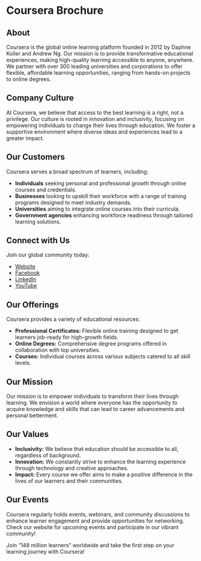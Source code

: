 # Coursera Brochure

## About
Coursera is the global online learning platform founded in 2012 by Daphne Koller and Andrew Ng. Our mission is to provide transformative educational experiences, making high-quality learning accessible to anyone, anywhere. We partner with over 300 leading universities and corporations to offer flexible, affordable learning opportunities, ranging from hands-on projects to online degrees.

## Company Culture
At Coursera, we believe that access to the best learning is a right, not a privilege. Our culture is rooted in innovation and inclusivity, focusing on empowering individuals to change their lives through education. We foster a supportive environment where diverse ideas and experiences lead to a greater impact.

## Our Customers
Coursera serves a broad spectrum of learners, including:
- **Individuals** seeking personal and professional growth through online courses and credentials.
- **Businesses** looking to upskill their workforce with a range of training programs designed to meet industry demands.
- **Universities** aiming to integrate online courses into their curricula.
- **Government agencies** enhancing workforce readiness through tailored learning solutions.

## Connect with Us
Join our global community today:
- [Website](https://www.coursera.org)
- [Facebook](https://www.facebook.com/Coursera)
- [LinkedIn](https://www.linkedin.com/company/coursera)
- [YouTube](https://www.youtube.com/c/Coursera)

## Our Offerings
Coursera provides a variety of educational resources:
- **Professional Certificates:** Flexible online training designed to get learners job-ready for high-growth fields.
- **Online Degrees:** Comprehensive degree programs offered in collaboration with top universities.
- **Courses:** Individual courses across various subjects catered to all skill levels.

## Our Mission
Our mission is to empower individuals to transform their lives through learning. We envision a world where everyone has the opportunity to acquire knowledge and skills that can lead to career advancements and personal betterment.

## Our Values
- **Inclusivity:** We believe that education should be accessible to all, regardless of background.
- **Innovation:** We constantly strive to enhance the learning experience through technology and creative approaches.
- **Impact:** Every course we offer aims to make a positive difference in the lives of our learners and their communities.

## Our Events
Coursera regularly holds events, webinars, and community discussions to enhance learner engagement and provide opportunities for networking. Check our website for upcoming events and participate in our vibrant community!

Join “148 million learners” worldwide and take the first step on your learning journey with Coursera!